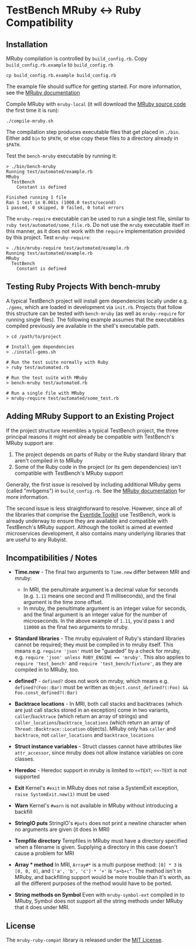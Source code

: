 # TestBench MRuby <-> Ruby Compatibility

## Installation

MRuby compilation is controlled by `build_config.rb`. Copy `build_config.rb.example` to `build_config.rb`

    cp build_config.rb.example build_config.rb

The example file should suffice for getting started. For more information, see the [MRuby documentation](https://github.com/mruby/mruby/blob/master/doc/guides/compile.md)

Compile MRuby with `mruby-local` (it will download the [MRuby source code](https://github.com/mruby/mruby) the first time it is run):

    ./compile-mruby.sh

The compilation step produces executable files that get placed in `./bin`. Either add `bin` to `$PATH`, or else copy these files to a directory already in `$PATH`.

Test the `bench-mruby` executable by running it:

    > ./bin/bench-mruby
    Running test/automated/example.rb
    MRuby
      TestBench
        Constant is defined

    Finished running 1 file
    Ran 1 test in 0.001s (1000.0 tests/second)
    1 passed, 0 skipped, 0 failed, 0 total errors

The `mruby-require` executable can be used to run a single test file, similar to `ruby test/automated/some_file.rb`. Do not use the `mruby` executable itself in this manner, as it does not work with the `require` implementation provided by this project. Test `mruby-require`:

    > ./bin/mruby-require test/automated/example.rb
    Running test/automated/example.rb
    MRuby
      TestBench
        Constant is defined

## Testing Ruby Projects With bench-mruby

A typical TestBench project will install gem dependencies locally under e.g. `./gems`, which are loaded in development via `init.rb`. Projects that follow this structure can be tested with `bench-mruby` (as well as `mruby-require` for running single files). The following example assumes that the executables compiled previously are available in the shell's executable path.

    > cd /path/to/project

    # Install gem dependencies
    > ./install-gems.sh

    # Run the test suite normally with Ruby
    > ruby test/automated.rb

    # Run the test suite with MRuby
    > bench-mruby test/automated.rb

    # Run a single file with MRuby
    > mruby-require test/automated/some_test.rb

## Adding MRuby Support to an Existing Project

If the project structure resembles a typical TestBench project, the three principal reasons it might not already be compatible with TestBench's MRuby support are:

1. The project depends on parts of Ruby or the Ruby standard library that aren't compiled in to MRuby
2. Some of the Ruby code in the project (or its gem dependencies) isn't compatible with TestBench's MRuby support

Generally, the first issue is resolved by including additional MRuby gems (called "mrbgems") in `build_config.rb`. See the [MRuby documentation](https://github.com/mruby/mruby/blob/master/doc/guides/mrbgems.md) for more information.

The second issue is less straightforward to resolve. However, since all of the libraries that comprise the [Eventide Toolkit](https://eventide-project.org) use TestBench, work is already underway to ensure they are available and compatible with TestBench's MRuby support. Although the toolkit is aimed at evented microservices development, it also contains many underlying libraries that are useful to any Rubyist.

## Incompatibilities / Notes

- **Time.new** - The final two arguments to `Time.new` differ between MRI and mruby:
  - In MRI, the penultimate argument is a decimal value for seconds (e.g. `1.11` means one second and 11 milliseconds), and the final argument is the time zone offset.
  - In mruby, the penultimate argument is an integer value for seconds, and the final argument is an integer value for the number of microseconds. In the above example of `1.11`, you'd pass `1` and `110000` as the final two arguments to mruby.

- **Standard libraries** - The mruby equivalent of Ruby's standard libraries cannot be required; they must be compiled in to mruby itself. This means e.g. `require 'json'` must be "guarded" by a check for mruby, e.g. `require 'json' unless RUBY_ENGINE == 'mruby'`. This also applies to `require 'test_bench'` and `require 'test_bench/fixture'`, as they are compiled in to MRuby, too.

- **defined?** - `defined?` does not work on mruby, which means e.g. `defined?(Foo::Bar)` must be written as `Object.const_defined?(:Foo) && Foo.const_defined?(:Bar)`

- **Backtrace locations** - In MRI, both call stacks and backtraces (which are just call stacks stored in an exception) come in two variants, `caller`/`backtrace` (which return an array of strings) and `caller_locations`/`backtrace_locations` (which return an array of `Thread::Backtrace::Location` objects). MRuby only has `caller` and `backtrace`, not `caller_locations` and `backtrace_locations`

- **Struct instance variables** - Struct classes cannot have attributes like `attr_accessor`, since mruby does not allow instance variables on core classes.

- **Heredoc** - Heredoc support in mruby is limited to `<<TEXT`; `<<~TEXT` is not supported

- **Exit** Kernel's `#exit` in MRuby does not raise a SystemExit exception, `raise SystemExit.new(1)` must be used

- **Warn** Kernel's `#warn` is not available in MRuby without introducing a backfill

- **StringIO puts** StringIO's `#puts` does not print a newline character when no arguments are given (it does in MRI)

- **Tempfile directory** Tempfiles in MRuby must have a directory specified when a filename is given. Supplying a directory in this case doesn't cause a problem for MRI

- **Array * method** In MRI, `Array#*` is a multi purpose method: `[0] * 3` is `[0, 0, 0]`, and `['a', 'b', 'c'] * '+'` is `"a+b+c"`. The method isn't in MRuby, and backfilling support would be more trouble than it's worth, as all the different purposes of the method would have to be ported.

- **String methods on Symbol** Even with `mruby-symbol-ext` compiled in to MRuby, Symbol does not support all the string methods under MRuby that it does under MRI.

## License

The `mruby-ruby-compat` library is released under the [MIT License](https://github.com/test-bench/mruby-ruby-compat/blob/master/MIT-License.txt).
